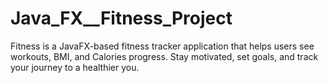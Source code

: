 # Java_FX__Fitness_Project
Fitness is a JavaFX-based fitness tracker application that helps users see workouts, BMI, and Calories progress. Stay motivated, set goals, and track your journey to a healthier you.

